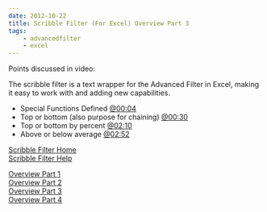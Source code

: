 ```yaml
---
date: 2012-10-22
title: Scribble Filter (For Excel) Overview Part 3
tags: 
    - advancedfilter
    - excel
---
```


Points discussed in video:

The scribble filter is a text wrapper for the Advanced Filter in Excel,
making it easy to work with and adding new capabilities.

-   Special Functions Defined
    [@00:04](http://www.youtube.com/watch?v=pL6dWa25tV8&feature=player_detailpage#t=4s)
-   Top or bottom (also purpose for chaining)
    [@00:30](http://www.youtube.com/watch?v=pL6dWa25tV8&feature=player_detailpage#t=30s)
-   Top or bottom by percent
    [@02:10](http://www.youtube.com/watch?v=pL6dWa25tV8&feature=player_detailpage#t=130s)
-   Above or below average
    [@02:52](http://www.youtube.com/watch?v=pL6dWa25tV8&feature=player_detailpage#t=172s)

[Scribble Filter Home](http://wp.me/P26YjB-7Z)\
 [Scribble Filter Help](http://wp.me/P26YjB-82)

[Overview Part 1](http://wp.me/p26YjB-85)\
 [Overview Part 2](http://wp.me/p26YjB-8o)\
 [Overview Part 3](http://wp.me/p26YjB-8s)\
 [Overview Part 4](http://wp.me/p26YjB-8Y)
